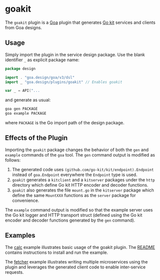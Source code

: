# goakit

The `goakit` plugin is a [Goa](https://github.com/goadesign/goa) plugin that generates
[Go kit](https://github.com/go-kit/kit) services and clients from Goa designs.

## Usage

Simply import the plugin in the service design package. Use the blank identifier `_` as explicit
package name:

```go
package design

import . "goa.design/goa/v3/dsl"
import _ "goa.design/plugins/goakit" // Enables goakit

var _ = API("...
```

and generate as usual:

```bash
goa gen PACKAGE
goa example PACKAGE
```

where `PACKAGE` is the Go import path of the design package.

## Effects of the Plugin

Importing the `goakit` package changes the behavior of both the `gen` and `example` commands of the
`goa` tool. The `gen` command output is modified as follows:

1. The generated code uses `(github.com/go-kit/kit/endpoint).Endpoint` instead of `goa.Endpoint`
   everywhere the `Endpoint` type is used.
2. `goakit` generates a `kitclient` and a `kitserver` packages under the `http` directory which
   define Go kit HTTP encoder and decoder functions.
3. `goakit` also generates the file `mount.go` in the `kitserver` package which define the same
   `MountXXX` functions as the `server` package for convenience.

The `example` command output is modified so that the example server uses the Go kit logger and HTTP
transport struct (defined using the Go kit encoder and decoder functions generated by the `gen`
command).

## Examples

The [calc](https://github.com/goadesign/plugins/tree/master/goakit/examples/calc) example illustrates
basic usage of the goakit plugin. The
[README](https://github.com/goadesign/plugins/tree/master/goakit/examples/calc) contains instructions to install and run the example.

The [fetcher](https://github.com/goadesign/plugins/tree/master/goakit/examples/fetcher) example illustrates writing multiple
microservices using the plugin and leverages the generated client code to enable inter-service requests.

